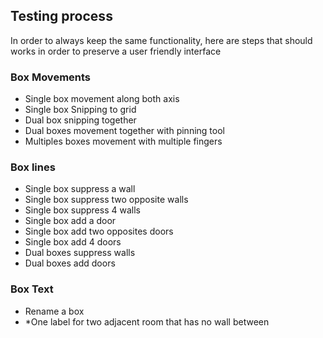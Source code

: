 ## Testing process
In order to always keep the same functionality, here are steps that should works in order to preserve a user friendly interface

### Box Movements
* Single box movement along both axis
* Single box Snipping to grid
* Dual box snipping together
* Dual boxes movement together with pinning tool
* Multiples boxes movement with multiple fingers

### Box lines
* Single box suppress a wall
* Single box suppress two opposite walls
* Single box suppress 4 walls
* Single box add a door
* Single box add two opposites doors
* Single box add 4 doors
* Dual boxes suppress walls
* Dual boxes add doors

### Box Text
* Rename a box
* *One label for two adjacent room that has no wall between
